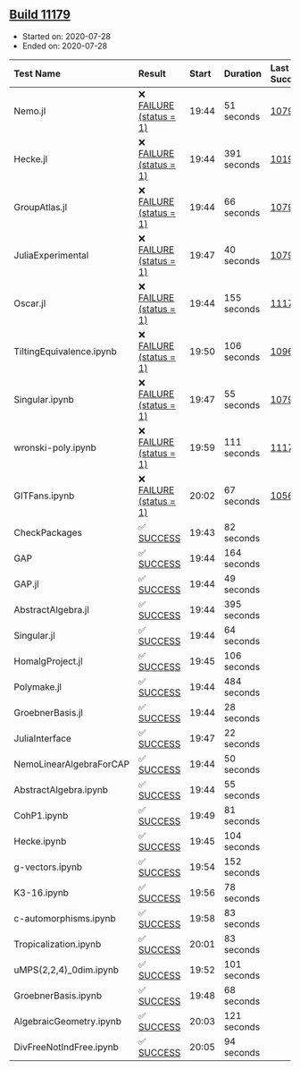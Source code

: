 ## [Build 11179](https://oscarci.mathematik.uni-kl.de/job/oscar/11179/)

* Started on: 2020-07-28
* Ended on: 2020-07-28

| Test Name    | Result | Start | Duration | Last Success | First Failure |
|:-------------|:-------|:------|:---------|:-------------|:--------------|
| Nemo.jl | ❌ [FAILURE (status = 1)](https://oscarci.mathematik.uni-kl.de/job/oscar/11179/artifact/logs/build-11179/Nemo.jl.log) | 19:44 | 51 seconds | [10790](https://oscarci.mathematik.uni-kl.de/job/oscar/10790/) | [10791](https://oscarci.mathematik.uni-kl.de/job/oscar/10791/) |
| Hecke.jl | ❌ [FAILURE (status = 1)](https://oscarci.mathematik.uni-kl.de/job/oscar/11179/artifact/logs/build-11179/Hecke.jl.log) | 19:44 | 391 seconds | [10197](https://oscarci.mathematik.uni-kl.de/job/oscar/10197/) | [10198](https://oscarci.mathematik.uni-kl.de/job/oscar/10198/) |
| GroupAtlas.jl | ❌ [FAILURE (status = 1)](https://oscarci.mathematik.uni-kl.de/job/oscar/11179/artifact/logs/build-11179/GroupAtlas.jl.log) | 19:44 | 66 seconds | [10790](https://oscarci.mathematik.uni-kl.de/job/oscar/10790/) | [10791](https://oscarci.mathematik.uni-kl.de/job/oscar/10791/) |
| JuliaExperimental | ❌ [FAILURE (status = 1)](https://oscarci.mathematik.uni-kl.de/job/oscar/11179/artifact/logs/build-11179/JuliaExperimental.log) | 19:47 | 40 seconds | [10790](https://oscarci.mathematik.uni-kl.de/job/oscar/10790/) | [10791](https://oscarci.mathematik.uni-kl.de/job/oscar/10791/) |
| Oscar.jl | ❌ [FAILURE (status = 1)](https://oscarci.mathematik.uni-kl.de/job/oscar/11179/artifact/logs/build-11179/Oscar.jl.log) | 19:44 | 155 seconds | [11178](https://oscarci.mathematik.uni-kl.de/job/oscar/11178/) | [11179](https://oscarci.mathematik.uni-kl.de/job/oscar/11179/) |
| TiltingEquivalence.ipynb | ❌ [FAILURE (status = 1)](https://oscarci.mathematik.uni-kl.de/job/oscar/11179/artifact/logs/build-11179/TiltingEquivalence.ipynb.log) | 19:50 | 106 seconds | [10962](https://oscarci.mathematik.uni-kl.de/job/oscar/10962/) | [10963](https://oscarci.mathematik.uni-kl.de/job/oscar/10963/) |
| Singular.ipynb | ❌ [FAILURE (status = 1)](https://oscarci.mathematik.uni-kl.de/job/oscar/11179/artifact/logs/build-11179/Singular.ipynb.log) | 19:47 | 55 seconds | [10790](https://oscarci.mathematik.uni-kl.de/job/oscar/10790/) | [10791](https://oscarci.mathematik.uni-kl.de/job/oscar/10791/) |
| wronski-poly.ipynb | ❌ [FAILURE (status = 1)](https://oscarci.mathematik.uni-kl.de/job/oscar/11179/artifact/logs/build-11179/wronski-poly.ipynb.log) | 19:59 | 111 seconds | [11178](https://oscarci.mathematik.uni-kl.de/job/oscar/11178/) | [11179](https://oscarci.mathematik.uni-kl.de/job/oscar/11179/) |
| GITFans.ipynb | ❌ [FAILURE (status = 1)](https://oscarci.mathematik.uni-kl.de/job/oscar/11179/artifact/logs/build-11179/GITFans.ipynb.log) | 20:02 | 67 seconds | [10566](https://oscarci.mathematik.uni-kl.de/job/oscar/10566/) | [10567](https://oscarci.mathematik.uni-kl.de/job/oscar/10567/) |
| CheckPackages | ✅ [SUCCESS](https://oscarci.mathematik.uni-kl.de/job/oscar/11179/artifact/logs/build-11179/CheckPackages.log) | 19:43 | 82 seconds |  |  |
| GAP | ✅ [SUCCESS](https://oscarci.mathematik.uni-kl.de/job/oscar/11179/artifact/logs/build-11179/GAP.log) | 19:44 | 164 seconds |  |  |
| GAP.jl | ✅ [SUCCESS](https://oscarci.mathematik.uni-kl.de/job/oscar/11179/artifact/logs/build-11179/GAP.jl.log) | 19:44 | 49 seconds |  |  |
| AbstractAlgebra.jl | ✅ [SUCCESS](https://oscarci.mathematik.uni-kl.de/job/oscar/11179/artifact/logs/build-11179/AbstractAlgebra.jl.log) | 19:44 | 395 seconds |  |  |
| Singular.jl | ✅ [SUCCESS](https://oscarci.mathematik.uni-kl.de/job/oscar/11179/artifact/logs/build-11179/Singular.jl.log) | 19:44 | 64 seconds |  |  |
| HomalgProject.jl | ✅ [SUCCESS](https://oscarci.mathematik.uni-kl.de/job/oscar/11179/artifact/logs/build-11179/HomalgProject.jl.log) | 19:45 | 106 seconds |  |  |
| Polymake.jl | ✅ [SUCCESS](https://oscarci.mathematik.uni-kl.de/job/oscar/11179/artifact/logs/build-11179/Polymake.jl.log) | 19:44 | 484 seconds |  |  |
| GroebnerBasis.jl | ✅ [SUCCESS](https://oscarci.mathematik.uni-kl.de/job/oscar/11179/artifact/logs/build-11179/GroebnerBasis.jl.log) | 19:44 | 28 seconds |  |  |
| JuliaInterface | ✅ [SUCCESS](https://oscarci.mathematik.uni-kl.de/job/oscar/11179/artifact/logs/build-11179/JuliaInterface.log) | 19:47 | 22 seconds |  |  |
| NemoLinearAlgebraForCAP | ✅ [SUCCESS](https://oscarci.mathematik.uni-kl.de/job/oscar/11179/artifact/logs/build-11179/NemoLinearAlgebraForCAP.log) | 19:44 | 50 seconds |  |  |
| AbstractAlgebra.ipynb | ✅ [SUCCESS](https://oscarci.mathematik.uni-kl.de/job/oscar/11179/artifact/logs/build-11179/AbstractAlgebra.ipynb.log) | 19:44 | 55 seconds |  |  |
| CohP1.ipynb | ✅ [SUCCESS](https://oscarci.mathematik.uni-kl.de/job/oscar/11179/artifact/logs/build-11179/CohP1.ipynb.log) | 19:49 | 81 seconds |  |  |
| Hecke.ipynb | ✅ [SUCCESS](https://oscarci.mathematik.uni-kl.de/job/oscar/11179/artifact/logs/build-11179/Hecke.ipynb.log) | 19:45 | 104 seconds |  |  |
| g-vectors.ipynb | ✅ [SUCCESS](https://oscarci.mathematik.uni-kl.de/job/oscar/11179/artifact/logs/build-11179/g-vectors.ipynb.log) | 19:54 | 152 seconds |  |  |
| K3-16.ipynb | ✅ [SUCCESS](https://oscarci.mathematik.uni-kl.de/job/oscar/11179/artifact/logs/build-11179/K3-16.ipynb.log) | 19:56 | 78 seconds |  |  |
| c-automorphisms.ipynb | ✅ [SUCCESS](https://oscarci.mathematik.uni-kl.de/job/oscar/11179/artifact/logs/build-11179/c-automorphisms.ipynb.log) | 19:58 | 83 seconds |  |  |
| Tropicalization.ipynb | ✅ [SUCCESS](https://oscarci.mathematik.uni-kl.de/job/oscar/11179/artifact/logs/build-11179/Tropicalization.ipynb.log) | 20:01 | 83 seconds |  |  |
| uMPS(2,2,4)_0dim.ipynb | ✅ [SUCCESS](https://oscarci.mathematik.uni-kl.de/job/oscar/11179/artifact/logs/build-11179/uMPS-2-2-4-_0dim.ipynb.log) | 19:52 | 101 seconds |  |  |
| GroebnerBasis.ipynb | ✅ [SUCCESS](https://oscarci.mathematik.uni-kl.de/job/oscar/11179/artifact/logs/build-11179/GroebnerBasis.ipynb.log) | 19:48 | 68 seconds |  |  |
| AlgebraicGeometry.ipynb | ✅ [SUCCESS](https://oscarci.mathematik.uni-kl.de/job/oscar/11179/artifact/logs/build-11179/AlgebraicGeometry.ipynb.log) | 20:03 | 121 seconds |  |  |
| DivFreeNotIndFree.ipynb | ✅ [SUCCESS](https://oscarci.mathematik.uni-kl.de/job/oscar/11179/artifact/logs/build-11179/DivFreeNotIndFree.ipynb.log) | 20:05 | 94 seconds |  |  |
